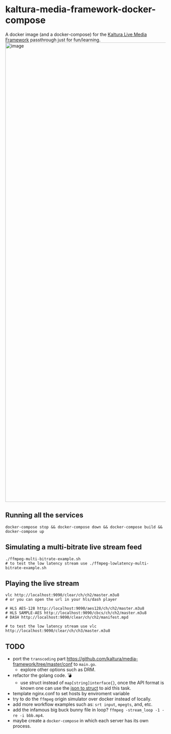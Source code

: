# kaltura-media-framework-docker-compose

A docker image (and a docker-compose) for the [Kaltura Live Media Framework](https://github.com/kaltura/media-framework) passthrough just for fun/learning.
<img width="1440" alt="image" src="https://user-images.githubusercontent.com/55913/211084171-52b607bd-4030-40e6-a41d-be9743ea926c.png">

## Running all the services

```
docker-compose stop && docker-compose down && docker-compose build && docker-compose up
```

## Simulating a multi-bitrate live stream feed

```
./ffmpeg-multi-bitrate-example.sh
# to test the low latency stream use ./ffmpeg-lowlatency-multi-bitrate-example.sh
```

## Playing the live stream

```
vlc http://localhost:9090/clear/ch/ch2/master.m3u8
# or you can open the url in your hls/dash player

# HLS AES-128 http://localhost:9090/aes128/ch/ch2/master.m3u8
# HLS SAMPLE-AES http://localhost:9090/cbcs/ch/ch2/master.m3u8
# DASH http://localhost:9090/clear/ch/ch2/manifest.mpd

# to test the low latency stream use vlc http://localhost:9090/clear/ch/ch3/master.m3u8
```

## TODO

* port the `transcoding` part https://github.com/kaltura/media-framework/tree/master/conf to `main.go`.
  * explore other options such as DRM.
* refactor the golang code. :bomb:
  * use struct instead of `map[string]interface{}`, once the API format is known one can use the [json to struct](https://json2struct.mervine.net/) to aid this task.
* template nginx.conf to set hosts by enviroment variable
* try to do the `ffmpeg` origin simulator over docker instead of locally.
* add more workflow examples such as: `srt input`, `mpegts`, and, etc.
* add the infamous big buck bunny file in loop? `ffmpeg -stream_loop -1 -re -i bbb.mp4`.
* maybe create a `docker-compose` in which each server has its own process.
